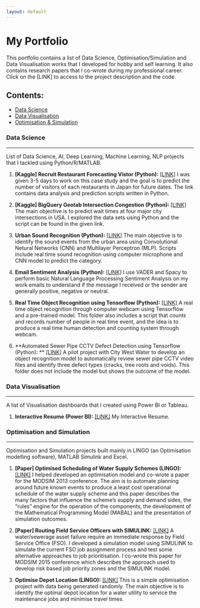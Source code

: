 ```yaml
---
layout: default
---
```


# My Portfolio
This portfolio contains a list of Data Science, Optimisation/Simulation and Data Visualisation works that I developed for hobby and self learning. It also contains research papers that I co-wrote during my professional career. Click on the [LINK] to access to the project description and the code.

## Contents: 
- [Data Science](#data-science)
- [Data Visualisation](#data-visualisation)
- [Optimisation & Simulation](#optimisation-and-simulation)


### Data Science
* * *
List of Data Science, AI, Deep Learning, Machine Learning, NLP projects that I tackled using Python/R/MATLAB. 

  1. **[Kaggle] Recruit Restaurant Forecasting Vistor (Python):**  [[LINK]](https://github.com/yvien226/Useful-Python-Scripts/tree/master/Kaggle/Recruit%20Restaurant%20Visitor%20Forecasting) I was given 3-5 days to work on this case study and the goal is to predict the number of visitors of each restaurants in Japan for future dates. The link contains data analysis and prediction scripts written in Python.

  2. **[Kaggle] BigQuery Geotab Intersection Congestion (Python):** [[LINK]](https://github.com/yvien226/Useful-Python-Scripts/tree/master/Kaggle/BigQuery%20Geotab%20Intersection%20Congestion) The main objective is to predict wait times at four major city intersections in USA. I explored the data sets using Python and the script can be found in the given link.
  
  3. **Urban Sound Recognition (Python):** [[LINK]](https://github.com/yvien226/Useful-Python-Scripts/tree/master/Deep%20Learning/Urban%20Sound%20Recognition) The main objective is to identify the sound events from the urban area using Convolutional Netural Networks (CNN) and Multilayer Perceptron (MLP). Scripts include real time sound recognition using computer microphone and CNN model to predict the category.
  
  4. **Email Sentiment Analysis (Python):** [[LINK]](https://github.com/yvien226/Useful-Python-Scripts/tree/master/NLP/Email%20Sentiment%20Analysis) I use VADER and Spacy to perform basic Natural Language Processing Sentiment Analysis on my work emails to understand if the message I received or the sender are generally positive, negative or neutral.
  
  5. **Real Time Object Recognition using Tensorflow (Python):** [[LINK]](https://github.com/yvien226/Useful-Python-Scripts/blob/master/Deep%20Learning/Real%20Time%20Object%20Recognition) A real time object recognition through computer webcam using Tensorflow and a pre-trained model. This folder also includes a script that counts and records number of people in real time event, and the idea is to produce a real time human detection and counting system through webcam.

  6. **Automated Sewer Pipe CCTV Defect Detection using Tensorflow (Python): ** [[LINK]](https://github.com/yvien226/Useful-Python-Scripts/tree/master/Deep%20Learning/Sewer%20Pipe%20Object%20Recognition) A pilot project with City West Water to develop an object recognition model to automatically review sewer pipe CCTV video files and identify three defect types (cracks, tree roots and voids). This folder does not include the model but shows the outcome of the model.
  

### Data Visualisation
* * *
A list of Visualisation dashboards that I created using Power BI or Tableau. 

  1. **Interactive Resume (Power BI):**  [[LINK]](https://bit.ly/yeevienresume2) My Interactive Resume.



### Optimisation and Simulation
* * *
Optimisation and Simulation projects built mainly in LINGO (an Optimisation modelling software), MATLAB Simulink and Excel.

  1. **[Paper] Optimised Scheduling of Water Supply Schemes (LINGO):** [[LINK]](https://www.mssanz.org.au/modsim2013/L4/ng.pdf) I helped developed an optimisation model and co-wrote a paper for the MODSIM 2013 conference. The aim is to automate planning around future known events to produce a least cost operational schedule of the water supply scheme and this paper describes the many factors that influence the scheme’s supply and demand sides, the “rules” engine for the operation of the components, the development of the Mathematical Programming Model (MABAL) and the presentation of simulation outcomes.
  
  2. **[Paper] Routing Field Service Officers with SIMULINK:** [[LINK]](https://www.mssanz.org.au/modsim2015/J4/ng.pdf) A water/sewerage asset failure require an immediate response by Field Service Office (FSO). I developed a simulation model using SIMULINK to simulate the current FSO job assignment process and test some alternative approaches to job prioritisation. I co-wrote this paper for MODSIM 2015 conference which describes the approach used to develop risk based job priority zones and the SIMULINK model.
  
  3. **Optimise Depot Location (LINGO):** [[LINK]](https://github.com/yvien226/LINGO-Optimization/tree/master/Depot%20Location) This is a simple optimisation project with data being generated randomly. The main objective is to identify the optimal depot location for a water utility to service the maintenance jobs and minimise travel times.



